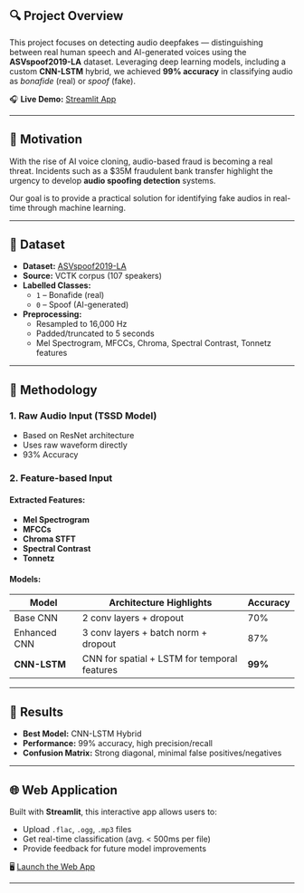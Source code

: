 
## 🔍 Project Overview

This project focuses on detecting audio deepfakes — distinguishing between real human speech and AI-generated voices using the **ASVspoof2019-LA** dataset. Leveraging deep learning models, including a custom **CNN-LSTM** hybrid, we achieved **99% accuracy** in classifying audio as *bonafide* (real) or *spoof* (fake).

🎧 **Live Demo:** [Streamlit App](https://siliconvsvocalchords.streamlit.app/)

---

## 📌 Motivation

With the rise of AI voice cloning, audio-based fraud is becoming a real threat. Incidents such as a $35M fraudulent bank transfer highlight the urgency to develop **audio spoofing detection** systems.

Our goal is to provide a practical solution for identifying fake audios in real-time through machine learning.

---

## 📂 Dataset

- **Dataset:** [ASVspoof2019-LA](https://www.asvspoof.org/)
- **Source:** VCTK corpus (107 speakers)
- **Labelled Classes:** 
  - `1` – Bonafide (real)
  - `0` – Spoof (AI-generated)
- **Preprocessing:**
  - Resampled to 16,000 Hz
  - Padded/truncated to 5 seconds
  - Mel Spectrogram, MFCCs, Chroma, Spectral Contrast, Tonnetz features

---

## 🧠 Methodology

### 1. Raw Audio Input (TSSD Model)
- Based on ResNet architecture
- Uses raw waveform directly
- 93% Accuracy

### 2. Feature-based Input

#### Extracted Features:
- **Mel Spectrogram**
- **MFCCs**
- **Chroma STFT**
- **Spectral Contrast**
- **Tonnetz**

#### Models:
| Model          | Architecture Highlights                          | Accuracy |
|----------------|--------------------------------------------------|----------|
| Base CNN       | 2 conv layers + dropout                          | 70%      |
| Enhanced CNN   | 3 conv layers + batch norm + dropout             | 87%      |
| **CNN-LSTM**   | CNN for spatial + LSTM for temporal features     | **99%**  |

---

## 🧪 Results

- **Best Model:** CNN-LSTM Hybrid
- **Performance:** 99% accuracy, high precision/recall
- **Confusion Matrix:** Strong diagonal, minimal false positives/negatives

---

## 🌐 Web Application

Built with **Streamlit**, this interactive app allows users to:
- Upload `.flac`, `.ogg`, `.mp3` files
- Get real-time classification (avg. < 500ms per file)
- Provide feedback for future model improvements

🖥️ [Launch the Web App](https://siliconvsvocalchords.streamlit.app/)

---


